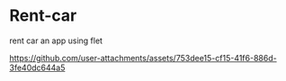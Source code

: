 # Rent-car
rent car an app using flet


https://github.com/user-attachments/assets/753dee15-cf15-41f6-886d-3fe40dc644a5

